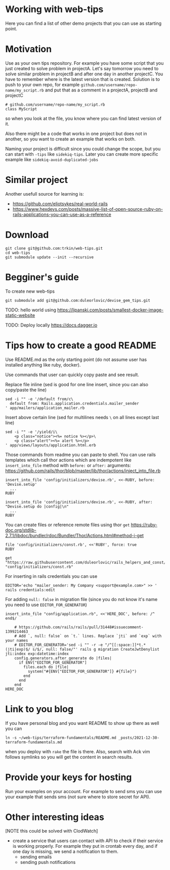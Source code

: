 # Working with web-tips

Here you can find a list of other demo projects that you can use as starting
point.

# Motivation

Use as your own tips repository. For example you have some script that you just
created to solve problem in projectA. Let's say tomorrow you need to solve
similar problem in projectB and after one day in another projectC. You have to
remember where is the latest version that is created.
Solution is to push to your own repo, for example
`github.com/username/repo-name/my_script.rb` and put that as a comment in a
projectA, projectB and projectC
```
# github.com/username/repo-name/my_script.rb
class MyScript
```
so when you look at the file, you know where you can find latest version of it.

Also there might be a code that works in one project but does not in another, so
you want to create an example that works on both.

Naming your project is difficult since you could change the scope, but you can
start with `-tips` like `sidekiq-tips`. Later you can create more specific
example like `sidekiq-avoid-duplicated-jobs`

# Similar project

Another usefull source for learning is:

* https://github.com/eliotsykes/real-world-rails
* https://www.hexdevs.com/posts/massive-list-of-open-source-ruby-on-rails-applications-you-can-use-as-a-reference

# Download

```
git clone git@github.com:trkin/web-tips.git
cd web-tips
git submodule update --init --recursive

```

# Begginer's guide

To create new web-tips

```
git submodule add git@github.com:duleorlovic/devise_gem_tips.git
```

TODO: hello world using
https://lipanski.com/posts/smallest-docker-image-static-website

TODO: Deploy locally https://docs.dagger.io

# Tips how to create a good README

Use README.md as the only starting point (do not assume user has installed
anything like ruby, docker).

Use commands that user can quickly copy paste and see result.

Replace file inline (sed is good for one line insert, since you can also
copy/paste the line)

```
sed -i "" -e '/default from/c\
  default from: Rails.application.credentials.mailer_sender
' app/mailers/application_mailer.rb
```

Insert above certain line (sed for multilines needs `\` on all lines except last
line)
```
sed -i "" -e '/yield/i\
    <p class="notice"><%= notice %></p>\
    <p class="alert"><%= alert %></p>
' app/views/layouts/application.html.erb
```
Those commands from readme you can paste to shell.
You can use rails templates which call thor actions which are indempotent like
`insert_into_file` method with `before:` or `after:` arguments:
https://github.com/rails/thor/blob/master/lib/thor/actions/inject_into_file.rb

```
insert_into_file 'config/initializers/devise.rb', <<-RUBY, before: 'Devise.setup'
  ...
RUBY

insert_into_file 'config/initializers/devise.rb', <<-RUBY, after: "Devise.setup do |config|\n"
  ...
RUBY
```
You can create files or reference remote files using thor `get`
https://ruby-doc.org/stdlib-2.7.1/libdoc/bundler/rdoc/Bundler/Thor/Actions.html#method-i-get
```
file 'config/initializers/const.rb', <<'RUBY', force: true
RUBY

get "https://raw.githubusercontent.com/duleorlovic/rails_helpers_and_const/main/config/initializers/const.rb", "config/initializers/const.rb"
```

For inserting in rails credentials you can use
```
EDITOR='echo "mailer_sender: My Company <support@example.com>" >> ' rails credentials:edit
```

For adding `null: false` in migration file (since you do not know it's name you
need to use `EDITOR_FOR_GENERATOR`)

```
insert_into_file "config/application.rb", <<'HERE_DOC', before: /^  end$/

    # https://github.com/rails/rails/pull/31448#issuecomment-1399214463
    # Add `, null: false` on `t.` lines. Replace `jti` and `exp` with your names
    # EDITOR_FOR_GENERATOR='sed -i "" -r -e "/^[[:space:]]*t.*(jti|exp)$/ s/$/, null: false/"' rails g migration CreateJwtDenylist jti:index exp:datetime:index
    config.generators.after_generate do |files|
      if ENV["EDITOR_FOR_GENERATOR"]
        files.each do |file|
          system("#{ENV["EDITOR_FOR_GENERATOR"]} #{file}")
        end
      end
    end
HERE_DOC
```

# Link to you blog

If you have personal blog and you want README to show up there as well you can
```
ln -s ~/web-tips/terraform-fundamentals/README.md _posts/2021-12-30-terraform-fundamentals.md
```
when you deploy with `rake` the file is there.
Also, search with Ack vim follows symlinks so you will get the content in search
results.

# Provide your keys for hosting

Run your examples on your account.
For example to send sms you can use your example that sends sms (not sure where
to store secret for API).

# Other interesting ideas

[NOTE this could be solved with ClodWatch]
* create a service that users can contact with API to check if their service is
  working properly. For example they put in crontab every day, and if one day is
  missing, we send a notification to them.
  * sending emails
  * sending push notifications
